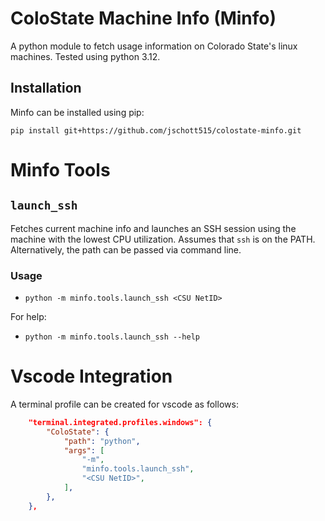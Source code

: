 # ColoState Machine Info (Minfo)
A python module to fetch usage information on Colorado State's linux machines.
Tested using python 3.12.

## Installation
Minfo can be installed using pip:
```
pip install git+https://github.com/jschott515/colostate-minfo.git
```

# Minfo Tools

## `launch_ssh`
Fetches current machine info and launches an SSH session using the machine with the lowest CPU utilization.
Assumes that `ssh` is on the PATH. Alternatively, the path can be passed via command line.

### Usage
- `python -m minfo.tools.launch_ssh <CSU NetID>`

For help:
- `python -m minfo.tools.launch_ssh --help`


# Vscode Integration
A terminal profile can be created for vscode as follows:
```json
    "terminal.integrated.profiles.windows": {
        "ColoState": {
            "path": "python",
            "args": [
                "-m",
                "minfo.tools.launch_ssh",
                "<CSU NetID>",
            ],
        },
    },
```